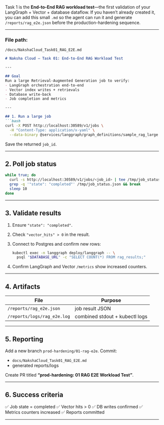 Task 1 is the **End-to-End RAG workload test**—the first validation of your LangGraph + Vector + database dataflow.
If you haven’t already created it, you can add this small `.md` so the agent can run it and generate `/reports/rag_e2e.json` before the production-hardening sequence.

---

### **File path:**

`/docs/NakshaCloud_Task01_RAG_E2E.md`

````markdown
# Naksha Cloud — Task 01: End-to-End RAG Workload Test

---

## Goal
Run a large Retrieval-Augmented Generation job to verify:
- LangGraph orchestration end-to-end
- Vector index writes + retrievals
- Database write-back
- Job completion and metrics

---

## 1. Run a large job
```bash
curl -X POST http://localhost:30589/v1/jobs \
  -H "Content-Type: application/x-yaml" \
  --data-binary @services/langgraph/graph_definitions/sample_rag_large.yaml
````

Save the returned `job_id`.

---

## 2. Poll job status

```bash
while true; do
  curl -s http://localhost:30589/v1/jobs/<job_id> | tee /tmp/job_status.json
  grep -q '"state": "completed"' /tmp/job_status.json && break
  sleep 10
done
```

---

## 3. Validate results

1. Ensure `"state": "completed"`.
2. Check `"vector_hits" > 0` in the result.
3. Connect to Postgres and confirm new rows:

   ```bash
   kubectl exec -n langgraph deploy/langgraph -- \
     psql "$DATABASE_URL" -c "SELECT COUNT(*) FROM rag_results;"
   ```
4. Confirm LangGraph and Vector `/metrics` show increased counters.

---

## 4. Artifacts

| File                        | Purpose                        |
| --------------------------- | ------------------------------ |
| `/reports/rag_e2e.json`     | job result JSON                |
| `/reports/logs/rag_e2e.log` | combined stdout + kubectl logs |

---

## 5. Reporting

Add a new branch `prod-hardening/01-rag-e2e`.
Commit:

* `docs/NakshaCloud_Task01_RAG_E2E.md`
* generated reports/logs

Create PR titled **“prod-hardening: 01 RAG E2E Workload Test”**.

---

## 6. Success criteria

✅ Job state = completed
✅ Vector hits > 0
✅ DB writes confirmed
✅ Metrics counters increased
✅ Reports committed

---



